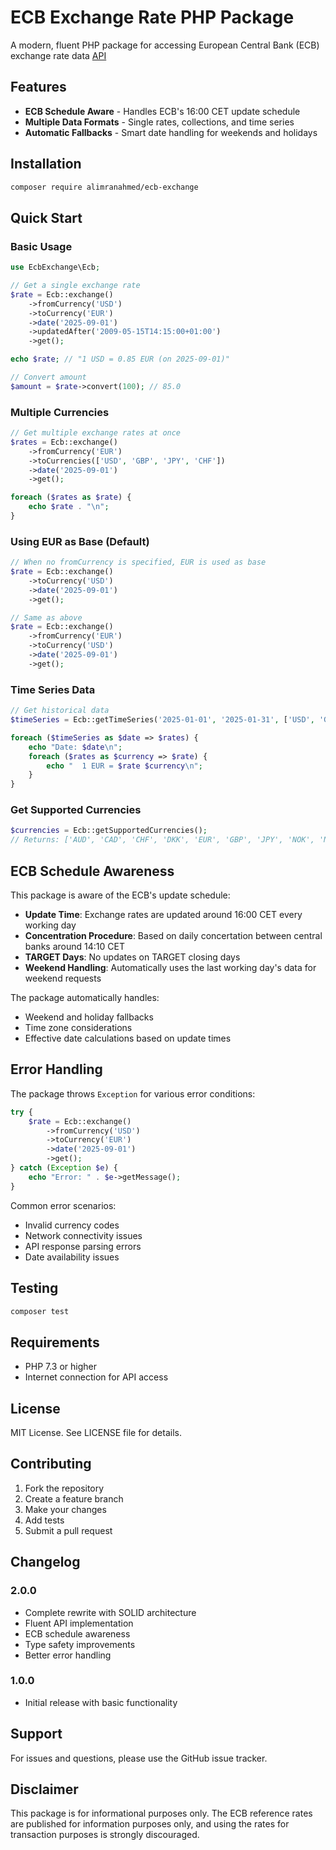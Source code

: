 # ECB Exchange Rate PHP Package

A modern, fluent PHP package for accessing European Central Bank (ECB) exchange rate data [API](https://data.ecb.europa.eu/help/api/data)

## Features

- **ECB Schedule Aware** - Handles ECB's 16:00 CET update schedule
- **Multiple Data Formats** - Single rates, collections, and time series
- **Automatic Fallbacks** - Smart date handling for weekends and holidays

## Installation

```bash
composer require alimranahmed/ecb-exchange
```

## Quick Start

### Basic Usage

```php
use EcbExchange\Ecb;

// Get a single exchange rate
$rate = Ecb::exchange()
    ->fromCurrency('USD')
    ->toCurrency('EUR')
    ->date('2025-09-01')
    ->updatedAfter('2009-05-15T14:15:00+01:00')
    ->get();

echo $rate; // "1 USD = 0.85 EUR (on 2025-09-01)"

// Convert amount
$amount = $rate->convert(100); // 85.0
```

### Multiple Currencies

```php
// Get multiple exchange rates at once
$rates = Ecb::exchange()
    ->fromCurrency('EUR')
    ->toCurrencies(['USD', 'GBP', 'JPY', 'CHF'])
    ->date('2025-09-01')
    ->get();

foreach ($rates as $rate) {
    echo $rate . "\n";
}
```

### Using EUR as Base (Default)

```php
// When no fromCurrency is specified, EUR is used as base
$rate = Ecb::exchange()
    ->toCurrency('USD')
    ->date('2025-09-01')
    ->get();

// Same as above
$rate = Ecb::exchange()
    ->fromCurrency('EUR')
    ->toCurrency('USD')
    ->date('2025-09-01')
    ->get();
```

### Time Series Data

```php
// Get historical data
$timeSeries = Ecb::getTimeSeries('2025-01-01', '2025-01-31', ['USD', 'GBP']);

foreach ($timeSeries as $date => $rates) {
    echo "Date: $date\n";
    foreach ($rates as $currency => $rate) {
        echo "  1 EUR = $rate $currency\n";
    }
}
```

### Get Supported Currencies

```php
$currencies = Ecb::getSupportedCurrencies();
// Returns: ['AUD', 'CAD', 'CHF', 'DKK', 'EUR', 'GBP', 'JPY', 'NOK', 'NZD', 'SEK', 'USD']
```

## ECB Schedule Awareness

This package is aware of the ECB's update schedule:

- **Update Time**: Exchange rates are updated around 16:00 CET every working day
- **Concentration Procedure**: Based on daily concertation between central banks around 14:10 CET
- **TARGET Days**: No updates on TARGET closing days
- **Weekend Handling**: Automatically uses the last working day's data for weekend requests

The package automatically handles:
- Weekend and holiday fallbacks
- Time zone considerations
- Effective date calculations based on update times

## Error Handling

The package throws `Exception` for various error conditions:

```php
try {
    $rate = Ecb::exchange()
        ->fromCurrency('USD')
        ->toCurrency('EUR')
        ->date('2025-09-01')
        ->get();
} catch (Exception $e) {
    echo "Error: " . $e->getMessage();
}
```

Common error scenarios:
- Invalid currency codes
- Network connectivity issues
- API response parsing errors
- Date availability issues

## Testing

```bash
composer test
```

## Requirements

- PHP 7.3 or higher
- Internet connection for API access

## License

MIT License. See LICENSE file for details.

## Contributing

1. Fork the repository
2. Create a feature branch
3. Make your changes
4. Add tests
5. Submit a pull request

## Changelog

### 2.0.0
- Complete rewrite with SOLID architecture
- Fluent API implementation
- ECB schedule awareness
- Type safety improvements
- Better error handling

### 1.0.0
- Initial release with basic functionality

## Support

For issues and questions, please use the GitHub issue tracker.

## Disclaimer

This package is for informational purposes only. The ECB reference rates are published for information purposes only, and using the rates for transaction purposes is strongly discouraged.
